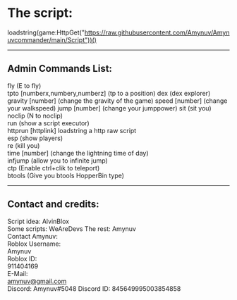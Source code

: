 # The script:

   loadstring(game:HttpGet("https://raw.githubusercontent.com/Amynuv/Amynuvcommander/main/Script"))()


___________________________________________
## Admin Commands List:

fly  (E to fly)   
tpto [numberx,numbery,numberz]  (tp to a position) 
dex (dex explorer)   
gravity [number]  (change the gravity of the game) 
speed [number]    (change your walkspeed) 
jump [number]  (change your jumppower) 
sit  (sit you) 
noclip  (N to noclip)   
run (show a script executor)  
httprun [httplink]  loadstring a http raw script   
esp (show players)   
re (kill you)  
time [number]  (change the lightning time of day)  
infjump (allow you to infinite jump)   
ctp (Enable ctrl+clik to teleport)  
btools  (Give you btools HopperBin type)  

_____________________________________________

## Contact and credits: 

Script idea: AlvinBlox  
Some scripts: WeAreDevs 
The rest: Amynuv  
Contact Amynuv:   
   Roblox Username:  
   Amynuv   
   Roblox ID:  
   911404169   
   E-Mail:  
   amynuv@gmail.com  
   Discord: 
   Amynuv#5048 
   Discord ID: 
   845649995003854858   
